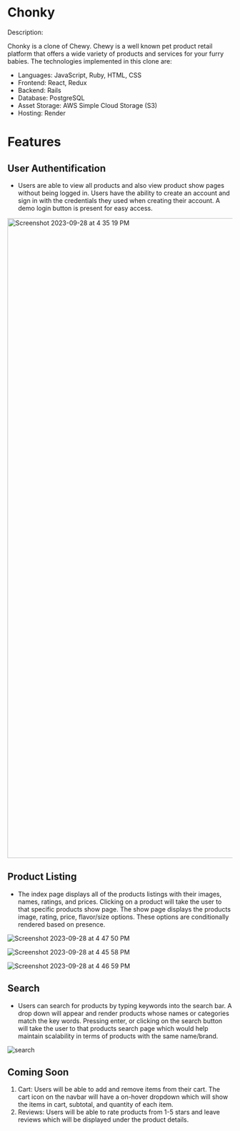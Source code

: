 # Chonky

Description: 

Chonky is a clone of Chewy. Chewy is a well known pet product retail platform that offers a wide variety of products and services for your furry babies. The technologies implemented in this clone are: 

- Languages: JavaScript, Ruby, HTML, CSS
- Frontend: React, Redux
- Backend: Rails
- Database: PostgreSQL
- Asset Storage: AWS Simple Cloud Storage (S3)
- Hosting: Render

# Features 
## User Authentification

- Users are able to view all products and also view product show pages without being logged in. Users have the ability to create an account and sign in with the credentials they used when creating their account. A demo login button is present for easy access.



<img width="1433" alt="Screenshot 2023-09-28 at 4 35 19 PM" src="https://github.com/dennislee1499/Chonky/assets/136773894/233b7ed5-567d-4d2e-898b-838cadf4ce0e">




## Product Listing

- The index page displays all of the products listings with their images, names, ratings, and prices. Clicking on a product will take the user to that specific products show page. The show page displays the products image, rating, price, flavor/size options. These options are conditionally rendered based on presence.


![Screenshot 2023-09-28 at 4 47 50 PM](https://github.com/dennislee1499/Chonky/assets/136773894/acc93dc7-6a5e-4cdc-ab92-cb847653a160)





![Screenshot 2023-09-28 at 4 45 58 PM](https://github.com/dennislee1499/Chonky/assets/136773894/8c473894-a408-4b7c-a482-6cb895cc1e74)






![Screenshot 2023-09-28 at 4 46 59 PM](https://github.com/dennislee1499/Chonky/assets/136773894/a44a0ccb-8c0c-487e-bccc-ec4d03f14bb4)





## Search 

- Users can search for products by typing keywords into the search bar. A drop down will appear and render products whose names or categories match the key words. Pressing enter, or clicking on the search button will take the user to that products search page which would help maintain scalability in terms of products with the same name/brand.



![search](https://github.com/dennislee1499/Chonky/assets/136773894/49540311-1d1b-42c1-ae9d-bcc5da846729)



## Coming Soon 

1. Cart: Users will be able to add and remove items from their cart. The cart icon on the navbar will have a on-hover dropdown which will show the items in cart, subtotal, and quantity of each item.
2. Reviews: Users will be able to rate products from 1-5 stars and leave reviews which will be displayed under the product details.











